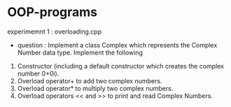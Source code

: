 # OOP-programs
 experimemnt 1 : overloading.cpp
 - question : Implement a class Complex which represents the Complex Number data type. Implement the following
1) Constructor (including a default constructor which creates the complex
number 0+0i).
2) Overload operator+ to add two complex numbers.
3) Overload operator* to multiply two complex numbers.
4) Overload operators << and >> to print and read Complex Numbers.
